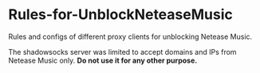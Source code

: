 # Rules-for-UnblockNeteaseMusic

Rules and configs of different proxy clients for unblocking Netease Music.

The shadowsocks server was limited to accept domains and IPs from Netease Music only. **Do not use it for any other purpose.**
